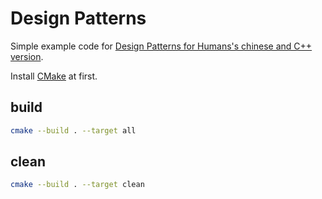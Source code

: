 # Design Patterns

Simple example code for [Design Patterns for Humans's chinese and C++ version](https://pushmind.org/2017/07/31/design-patterns-for-humans/).

Install [CMake](https://cmake.org/) at first.

## build

```sh
cmake --build . --target all
```

## clean

```sh
cmake --build . --target clean
```
